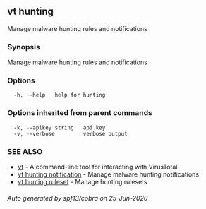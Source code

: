 ## vt hunting

Manage malware hunting rules and notifications

### Synopsis

Manage malware hunting rules and notifications

### Options

```
  -h, --help   help for hunting
```

### Options inherited from parent commands

```
  -k, --apikey string   api key
  -v, --verbose         verbose output
```

### SEE ALSO

* [vt](vt.md)	 - A command-line tool for interacting with VirusTotal
* [vt hunting notification](vt_hunting_notification.md)	 - Manage malware hunting notifications
* [vt hunting ruleset](vt_hunting_ruleset.md)	 - Manage hunting rulesets

###### Auto generated by spf13/cobra on 25-Jun-2020

